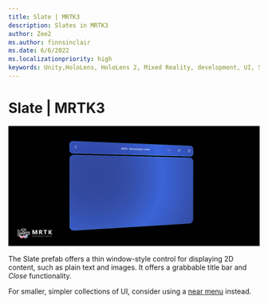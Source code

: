 ```yaml
---
title: Slate | MRTK3
description: Slates in MRTK3
author: Zee2
ms.author: finnsinclair
ms.date: 6/6/2022
ms.localizationpriority: high
keywords: Unity,HoloLens, HoloLens 2, Mixed Reality, development, UI, Slate
---
```


# Slate | MRTK3

![Slate](../../../mrtk3-overview/images/UXBuildingBlocks/MRTK_UX_v3_Slate.png)

The Slate prefab offers a thin window-style control for displaying 2D content, such as plain text and images. It offers a grabbable title bar and *Close* functionality. 

For smaller, simpler collections of UI, consider using a [near menu](near-menu.md) instead.
